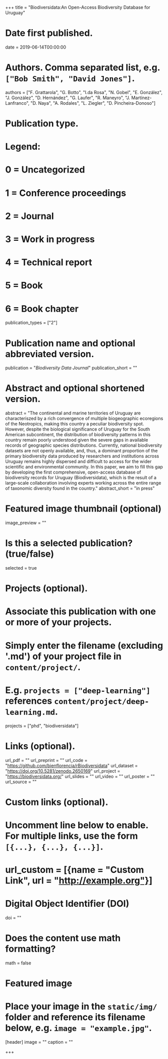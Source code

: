 +++
title = "Biodiversidata:An Open-Access Biodiversity Database for Uruguay"

# Date first published.
date = 2019-06-14T00:00:00

# Authors. Comma separated list, e.g. `["Bob Smith", "David Jones"]`.
authors = ["F. Grattarola", "G. Botto", "I.da Rosa", "N. Gobel", "E. González", "J. González", "D. Hernández", "G. Laufer", "R. Maneyro", "J. Martínez-Lanfranco", "D. Naya", "A. Rodales", "L. Ziegler", "D. Pincheira-Donoso"]

# Publication type.
# Legend:
# 0 = Uncategorized
# 1 = Conference proceedings
# 2 = Journal
# 3 = Work in progress
# 4 = Technical report
# 5 = Book
# 6 = Book chapter
publication_types = ["2"]

# Publication name and optional abbreviated version.
publication = "*Biodiversity Data Journal*"
publication_short = ""

# Abstract and optional shortened version.
abstract = "The continental and marine territories of Uruguay are characteriszed by a rich convergence of multiple biogeographic ecoregions of the Neotropics, making this country a peculiar biodiversity spot. However, despite the biological significance of Uruguay for the South American subcontinent, the distribution of biodiversity patterns in this country remain poorly understood given the severe gaps in available records of geographic species distributions. Currently, national biodiversity datasets are not openly available, and, thus, a dominant proportion of the primary biodiversity data produced by researchers and institutions across Uruguay remains highly dispersed and difficult to access for the wider scientific and environmental community. In this paper, we aim to fill this gap by developing the first comprehensive, open-access database of biodiversity records for Uruguay (Biodiversidata), which is the result of a large-scale collaboration involving experts working across the entire range of taxonomic diversity found in the country."
abstract_short = "in press"

# Featured image thumbnail (optional)
image_preview = ""

# Is this a selected publication? (true/false)
selected = true

# Projects (optional).
#   Associate this publication with one or more of your projects.
#   Simply enter the filename (excluding '.md') of your project file in `content/project/`.
#   E.g. `projects = ["deep-learning"]` references `content/project/deep-learning.md`.
projects = ["phd", "biodiversidata"]

# Links (optional).
url_pdf = ""
url_preprint = ""
url_code = "https://github.com/bienflorencia/rBiodiversidata"
url_dataset = "https://doi.org/10.5281/zenodo.2650169"
url_project = "https://biodiversidata.org/"
url_slides = ""
url_video = ""
url_poster = ""
url_source = ""

# Custom links (optional).
#   Uncomment line below to enable. For multiple links, use the form `[{...}, {...}, {...}]`.
# url_custom = [{name = "Custom Link", url = "http://example.org"}]

# Digital Object Identifier (DOI)
doi = ""

# Does the content use math formatting?
math = false

# Featured image
# Place your image in the `static/img/` folder and reference its filename below, e.g. `image = "example.jpg"`.
[header]
image = ""
caption = ""

+++
